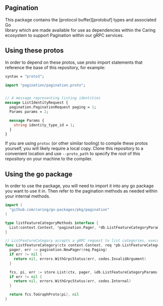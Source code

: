 ## Pagination


This package contains the [protocol buffer][protobuf] types and associated Go  
library which are made available for use as dependencies within the Caring  
ecosystem to support Pagination within our gRPC services.

## Using these protos

In order to depend on these protos, use proto import statements that
reference the base of this repository, for example:

```protobuf
syntax = "proto3";

import "pagination/pagination.proto";


// A message representing listing identities
message ListIdentityRequest {
  pagination.PaginationRequest paging = 1;
  Params params = 2;

  message Params {
    string identity_type_id = 1;
  }
}
```

If you are using `protoc` (or other similar tooling) to compile these
protos yourself, you will likely require a local copy. Clone this repository
to a convenient location and use `--proto_path` to specify the _root_ of
this repository on your machine to the compiler.

## Using the go package

In order to use the package, you will need to import it into any go package
you want to use it in. Then refer to the pagination methods as needed within
your internal methods.

```go
import (
  "github.com/caring/go-packages/pkg/pagination"
)

type listFeatureCategoryMethods interface {
  List(context.Context, *pagination.Pager, *db.ListFeatureCategoryParams) (db.FeatureCategorySlice, *pagination.PageInfo, error)
}

// ListFeatureCategory accepts a gRPC request to list categories, executes it and returns a gRPC response
func ListFeatureCategory(ctx context.Context, req *pb.ListFeatureCategoryRequest, store listFeatureCategoryMethods) (*pb.ListFeatureCategoryResponse, error) {
  pager, err := pagination.NewPager(req.Paging)
  if err != nil {
    return nil, errors.WithGrpcStatus(err, codes.InvalidArgument)
  }

  fcs, pi, err := store.List(ctx, pager, &db.ListFeatureCategoryParams{})
  if err != nil {
    return nil, errors.WithGrpcStatus(err, codes.Internal)
  }

  return fcs.ToGraphProto(pi), nil
}
```
